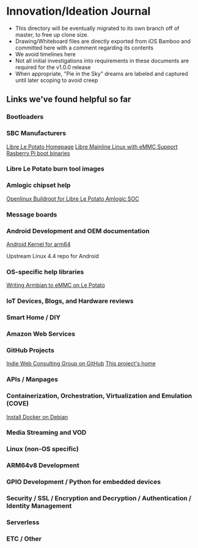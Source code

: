 # Innovation/Ideation Journal
- This directory will be eventually migrated to its own branch off of master, to free up clone size.
- Drawing/Whiteboard files are directly exported from iOS Bamboo and committed here with a comment regarding its contents
- We avoid timelines here
- Not all initial investigations into requirements in these documents are required for the v1.0.0 release
- When appropriate, "Pie in the Sky" dreams are labeled and captured until later scoping to avoid creep

## Links we've found helpful so far

### Bootloaders

### SBC Manufacturers
[Libre Le Potato Homepage](https://libre.computer/products/boards/aml-s905x-cc/)
[Libre Mainline Linux with eMMC Support](https://libre.computer/2018/04/08/aml-s905x-cc-mainline-linux-preview-image-8-with-emmc-support/)
[Rasberry Pi boot binaries](https://github.com/andreiw/RaspberryPiPkg/tree/master/Binary/prebuilt/2019Feb18-GCC5/RELEASE)

### Libre Le Potato burn tool images 

### Amlogic chipset help 
[Openlinux Buildroot for Libre Le Potato Amlogic SOC](http://share.loverpi.com/board/libre-computer-project/libre-computer-board-aml-s905x-cc/soc-amlogic/buildroot/buildroot_openlinux_kernel_4.9_20170814_s905x.pdf)

### Message boards

### Android Development and OEM documentation
[Android Kernel for arm64](https://android.googlesource.com/kernel/arm64/)

Upstream Linux 4.4 repo for Android[](https://android.googlesource.com/kernel/common/+/refs/heads/upstream-linux-4.4.y)

### OS-specific help libraries
[Writing Armbian to eMMC on Le Potato](https://forum.armbian.com/topic/5668-le-potato-writing-armbian-to-emmc/)

### IoT Devices, Blogs, and Hardware reviews

### Smart Home / DIY

### Amazon Web Services

### GitHub Projects
[Indie Web Consulting Group on GitHub](https://github.com/indiewebconsulting)
[This project's home](https://github.com/jonmcquade/docker-intranet)

### APIs / Manpages

### Containerization, Orchestration, Virtualization and Emulation (COVE)
[Install Docker on Debian](https://docs.docker.com/install/linux/docker-ce/debian/#install-docker-ce-1)

### Media Streaming and VOD

### Linux (non-OS specific)

### ARM64v8 Development

### GPIO Development / Python for embedded devices

### Security / SSL / Encryption and Decryption / Authentication / Identity Management

### Serverless

### ETC / Other
